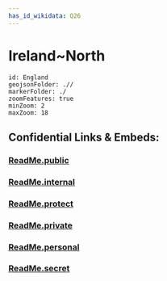 ```yaml
---
has_id_wikidata: Q26 
---
```


# Ireland~North 

```leaflet
id: England
geojsonFolder: .//
markerFolder: ./
zoomFeatures: true 
minZoom: 2 
maxZoom: 18
```




## Confidential Links & Embeds: 

### [ReadMe.public](/_public/\Earth\Continent\Europe\Europe~North\UK\Ireland~NorthReadMe.public.md) 

### [ReadMe.internal](/_internal/\Earth\Continent\Europe\Europe~North\UK\Ireland~NorthReadMe.internal.md) 

### [ReadMe.protect](/_protect/\Earth\Continent\Europe\Europe~North\UK\Ireland~NorthReadMe.protect.md) 

### [ReadMe.private](/_private/\Earth\Continent\Europe\Europe~North\UK\Ireland~NorthReadMe.private.md) 

### [ReadMe.personal](/_personal/\Earth\Continent\Europe\Europe~North\UK\Ireland~NorthReadMe.personal.md) 

### [ReadMe.secret](/_secret/\Earth\Continent\Europe\Europe~North\UK\Ireland~NorthReadMe.secret.md)

